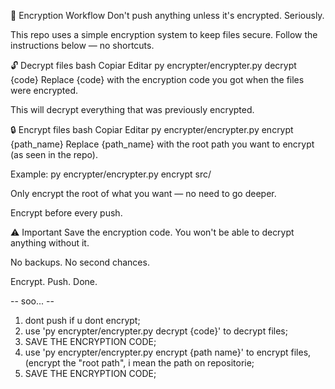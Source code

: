 🔐 Encryption Workflow
Don't push anything unless it's encrypted. Seriously.

This repo uses a simple encryption system to keep files secure.
Follow the instructions below — no shortcuts.

🔓 Decrypt files
bash
Copiar
Editar
py encrypter/encrypter.py decrypt {code}
Replace {code} with the encryption code you got when the files were encrypted.

This will decrypt everything that was previously encrypted.

🔒 Encrypt files
bash
Copiar
Editar
py encrypter/encrypter.py encrypt {path_name}
Replace {path_name} with the root path you want to encrypt (as seen in the repo).

Example: py encrypter/encrypter.py encrypt src/

Only encrypt the root of what you want — no need to go deeper.

Encrypt before every push.

⚠️ Important
Save the encryption code. You won't be able to decrypt anything without it.

No backups. No second chances.

Encrypt. Push. Done.



-- soo... --

1. dont push if u dont encrypt;
2. use 'py encrypter/encrypter.py decrypt {code}' to decrypt files;
3. SAVE THE ENCRYPTION CODE;
4. use 'py encrypter/encrypter.py encrypt {path name}' to encrypt files, (encrypt the "root path", i mean the path on repositorie;
5. SAVE THE ENCRYPTION CODE;
